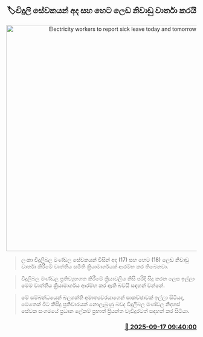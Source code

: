 <p align='center'><b><h2 align='center' title='Electricity workers to report sick leave today and tomorrow'>🏷විදුලි සේවකයන් අද සහ හෙට ලෙඩ නිවාඩු වාර්තා කරයි</h2></b></p>
<p align='center'><img src='https://helakuru.sgp1.cdn.digitaloceanspaces.com/esana/images/lib/strike-new-archived.jpg' width='600' alt='Electricity workers to report sick leave today and tomorrow'></p>

> ලංකා විදුලිබල මණ්ඩල සේවකයන් විසින් අද (17) සහ හෙට (18) ලෙඩ නිවාඩු වාර්තා කිරීමේ වෘත්තීය සමිති ක්‍රියාමාර්ගයක් ආරම්භ කර තිබෙනවා.

> විදුලිබල මණ්ඩල ප්‍රතිව්‍යුහගත කිරීමේ ක්‍රියාවලිය නිසි පරිදි සිදු කරන ලෙස ඉල්ලා මෙම වෘත්තීය ක්‍රියාමාර්ගය ආරම්භ කර ඇති බවයි සඳහන් වන්නේ.

> මේ සම්බන්ධයෙන් බලශක්ති අමාත්‍යවරයාගෙන් සාකච්ඡාවක් ඉල්ලා සිටියද, මෙතෙක් ඊට කිසිදු ප්‍රතිචාරයක් නොලැබුණු බවද විදුලිබල මණ්ඩල නිදහස් සේවක සංගමයේ ප්‍රධාන ලේකම් ප්‍රභාත් ප්‍රියන්ත වැඩිදුරටත් සඳහන් කර සිටියා.



<h3 align='right'><a href='https://www.helakuru.lk/esana/p/113696/'>📅 2025-09-17 09:40:00</a></h3>
